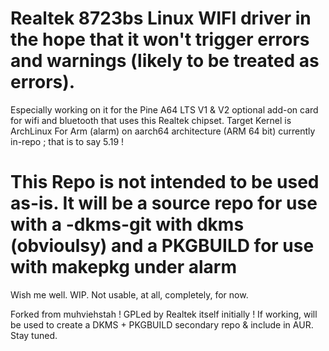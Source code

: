 # Realtek 8723bs Linux WIFI driver in the hope that it won't trigger errors and warnings (likely to be treated as errors).
Especially working on it for the Pine A64 LTS V1 & V2 optional add-on card for wifi and bluetooth that uses this Realtek chipset. Target Kernel is ArchLinux For Arm (alarm) on aarch64 architecture (ARM 64 bit) currently in-repo ; that is to say 5.19 !

# This Repo is not intended to be used as-is. It will be a source repo for use with a <same name>-dkms-git with dkms (obvioulsy) and a PKGBUILD for use with makepkg under alarm 


Wish me well. WIP. Not usable, at all, completely, for now. 

Forked from muhviehstah ! GPLed by Realtek itself initially ! If working, will be used to create a DKMS + PKGBUILD secondary repo & include in AUR. Stay tuned. 

